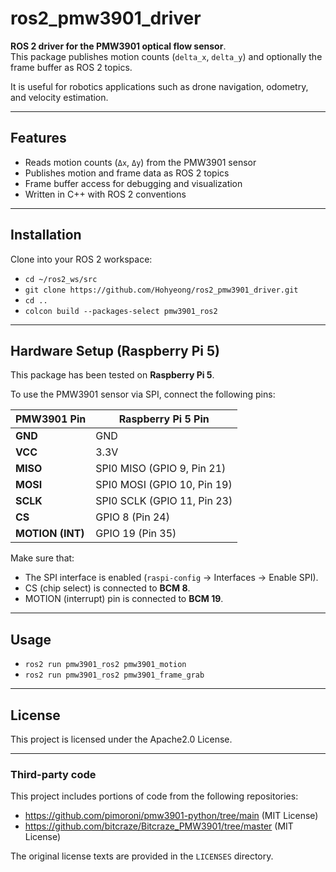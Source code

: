 # ros2_pmw3901_driver
**ROS 2 driver for the PMW3901 optical flow sensor**.  
This package publishes motion counts (`delta_x`, `delta_y`) and optionally the frame buffer as ROS 2 topics.

It is useful for robotics applications such as drone navigation, odometry, and velocity estimation.

---

## Features
- Reads motion counts (`Δx`, `Δy`) from the PMW3901 sensor
- Publishes motion and frame data as ROS 2 topics
- Frame buffer access for debugging and visualization
- Written in C++ with ROS 2 conventions

---

## Installation
Clone into your ROS 2 workspace:

- `cd ~/ros2_ws/src`
- `git clone https://github.com/Hohyeong/ros2_pmw3901_driver.git`
- `cd ..`
- `colcon build --packages-select pmw3901_ros2`

---

## Hardware Setup (Raspberry Pi 5)

This package has been tested on **Raspberry Pi 5**.

To use the PMW3901 sensor via SPI, connect the following pins:

| PMW3901 Pin | Raspberry Pi 5 Pin |
|-------------|--------------------|
| **GND**     | GND                |
| **VCC**     | 3.3V               |
| **MISO**    | SPI0 MISO (GPIO 9, Pin 21) |
| **MOSI**    | SPI0 MOSI (GPIO 10, Pin 19) |
| **SCLK**    | SPI0 SCLK (GPIO 11, Pin 23) |
| **CS**      | GPIO 8 (Pin 24) |
| **MOTION (INT)** | GPIO 19 (Pin 35) |

Make sure that:
- The SPI interface is enabled (`raspi-config` → Interfaces → Enable SPI).  
- CS (chip select) is connected to **BCM 8**.  
- MOTION (interrupt) pin is connected to **BCM 19**.

---

## Usage
- `ros2 run pmw3901_ros2 pmw3901_motion`
- `ros2 run pmw3901_ros2 pmw3901_frame_grab`


---

## License
This project is licensed under the Apache2.0 License.

---

### Third-party code
This project includes portions of code from the following repositories:
- https://github.com/pimoroni/pmw3901-python/tree/main (MIT License)
- https://github.com/bitcraze/Bitcraze_PMW3901/tree/master (MIT License)

The original license texts are provided in the `LICENSES` directory.
